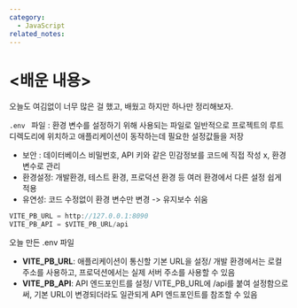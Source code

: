 ```yaml
---
category:
  - JavaScript
related_notes:
---
```

# <배운 내용> 
오늘도 여김없이 너무 많은 걸 했고, 배웠고 하지만 하나만 정리해보자. 

`.env ` 파일 : 환경 변수를 설정하기 위해 사용되는 파일로 일반적으로 프로젝트의 루트 디렉도리에 위치하고 애플리케이션이 동작하는데 필요한 설정값들을 저장 
- 보안 : 데이터베이스 비밀번호, API 키와 같은 민감정보를 코드에 직접 작성 x, 환경 변수로 관리 
- 환경설정: 개발환경, 테스트 환경, 프로덕션 환경 등 여러 환경에서 다른 설정 쉽게 적용 
- 유연성: 코드 수정없이 환경 변수만 변경 -> 유지보수 쉬움 

```js
VITE_PB_URL = http://127.0.0.1:8090
VITE_PB_API = $VITE_PB_URL/api
```
오늘 만든 .env 파일 
-  **VITE_PB_URL**: 애플리케이션이 통신할 기본 URL을 설정/ 개발 환경에서는 로컬 주소를 사용하고, 프로덕션에서는 실제 서버 주소를 사용할 수 있음
-  **VITE_PB_API**: API 엔드포인트를 설정/  VITE_PB_URL에 /api를 붙여 설정함으로써, 기본 URL이 변경되더라도 일관되게 API 엔드포인트를 참조할 수 있음

